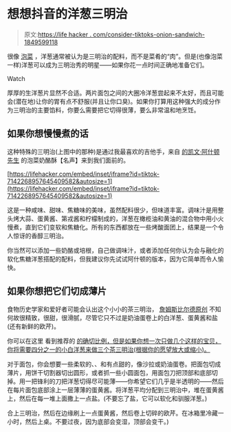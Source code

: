 # 想想抖音的洋葱三明治

> 原文:[https://life hacker . com/consider-tiktoks-onion-sandwich-1849599118](https://lifehacker.com/consider-tiktoks-onion-sandwich-1849599118)

很像 [泡菜](https://lifehacker.com/the-pickle-sandwich-deserves-your-respect-1849555654) ，洋葱通常被认为是三明治的配料，而不是菜肴的“肉”。但是(也像泡菜一样)洋葱可以成为三明治秀的明星——如果你花一点时间正确地准备它们。

Watch

厚厚的生洋葱片显然不合适。两片面包之间的大圈冷洋葱尝起来不太好，而且可能会(潜在地)让你的胃有点不舒服(并且让你口臭)。如果你打算用这种强大的成分作为三明治的主要馅料，你要么需要把它切得很薄，要么非常温和地烹饪。

## 如果你想慢慢煮的话

这种特殊的三明治(上图中的那种)是通过我最喜欢的吉他手，来自 [的凯文·阿什顿先生](https://lifehacker.com/add-some-pickles-to-your-cheese-crisps-1849575176) 的泡菜奶酪酥【名声】来到我们面前的。

 [https://lifehacker.com/embed/inset/iframe?id=tiktok-7142268957645409582&autosize=1](https://lifehacker.com/embed/inset/iframe?id=tiktok-7142268957645409582&autosize=1) 

这是一种咸味、甜味、焦糖味的美味，虽然配料很少，但味道丰富。调味汁是用整头烤大蒜、蛋黄酱、第戎酱和柠檬制成的，洋葱在橄榄油和黄油的混合物中用小火慢煮，直到它们变软和焦糖化。所有的东西都放在一些烤酸面团上，结果是一个令人惊讶的香醇三明治。

你当然可以添加一些奶酪或培根，自己做调味汁，或者添加任何你认为会与融化的软化焦糖洋葱搭配的配料，但我建议你先试试阿什顿的版本，因为它简单而令人愉快。

## 如果你想把它们切成薄片

食物历史学家和爱好者可能会认出这个小小的茶三明治， [詹姆斯比尔德原创](https://www.pbs.org/wnet/americanmasters/recipes-james-beard-onion-sandwiches/8605/) 不知何故很精致，很甜，很滑腻，尽管它只不过是奶油蛋卷上的白洋葱、蛋黄酱和盐(还有新鲜的欧芹)。

你可以在这里 看到推荐的 [的确切比例，但是如果你想一次只做几个这样的宝贝，你将需要四分之一的小白洋葱来做三个茶三明治(根据你的愿望放大或缩小)。](https://www.pbs.org/wnet/americanmasters/recipes-james-beard-onion-sandwiches/8605/)

对于面包，你会想要一些柔软的、、和有点甜的，像沙拉或奶油蛋卷。把面包切成薄片，用饼干切割器切出圆形，或者抓一些小圆面包，用面包刀把顶部和底部切掉。用一把锋利的刀把洋葱切得尽可能薄——你希望它们几乎是半透明的——然后在每片面包底部涂上一层薄薄的蛋黄酱。将洋葱平均分配到三明治中，堆在蛋黄酱上，然后在每一堆上面撒上一点盐。(不要忘了盐，它可以软化和驯服洋葱。)

合上三明治，然后在边缘刷上一点蛋黄酱，然后卷上切碎的欧芹。在冰箱里冷藏一小时，然后上桌。不要过夜，因为底部会变湿，顶部会变干。)